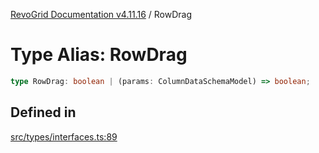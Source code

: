 [RevoGrid Documentation v4.11.16](README.md) / RowDrag

# Type Alias: RowDrag

```ts
type RowDrag: boolean | (params: ColumnDataSchemaModel) => boolean;
```

## Defined in

[src/types/interfaces.ts:89](https://github.com/revolist/revogrid/blob/763c92aaba8e74029a3eccde1c674251aae1a42c/src/types/interfaces.ts#L89)
